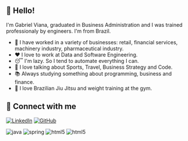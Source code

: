 👋 Hello!
-----

I'm Gabriel Viana, graduated in Business Administration and I was trained professionaly by engineers. I'm from Brazil.

- 🔭 I have worked in a variety of businesses: retail, financial services, machinery industry, pharmaceutical industry.
- ❤️ I love to work at Data and Software Engineering.
- 😴 I'm lazy. So I tend to automate everything I can. 
- 💬 I love talking about Sports, Travel, Business Strategy and Code.
- 📚 Always studying something about programming, business and finance.
- 🥋 I love Brazilian Jiu Jitsu and weight training at the gym.


🔗 Connect with me
---
[![LinkedIn](https://img.shields.io/badge/LinkedIn-0077B5?style=for-the-badge&logo=linkedin&logoColor=white)](https://www.linkedin.com/in/gabriel-ob-viana)
[![GitHub](https://img.shields.io/badge/GitHub-100000?style=for-the-badge&logo=github&logoColor=white)](https://github.com/GabrielObViana)


<img alig="center" alt="java" src="https://img.shields.io/badge/Java-ED8B00?style=for-the-badge&logo=openjdk&logoColor=white" /> <img alig="center" alt="spring" src="https://img.shields.io/badge/Spring-6DB33F?style=for-the-badge&logo=spring&logoColor=white" /> <img alig="center" alt="html5" src="https://img.shields.io/badge/MySQL-00000F?style=for-the-badge&logo=mysql&logoColor=white" /> <img alig="center" alt="html5" src="https://img.shields.io/badge/GIT-E44C30?style=for-the-badge&logo=git&logoColor=white" />
